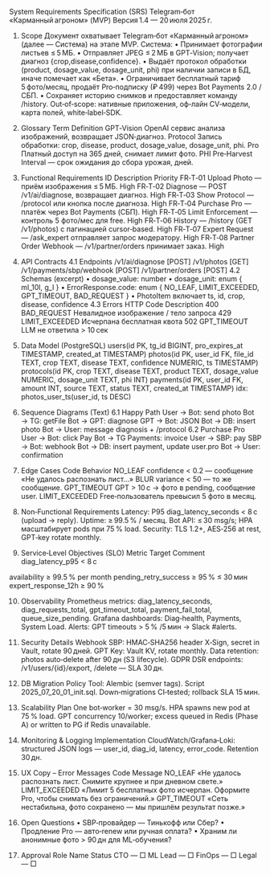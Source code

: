 System Requirements Specification (SRS)
Telegram‑бот «Карманный агроном» (MVP)
Версия 1.4 — 20 июля 2025 г.
1. Scope
Документ охватывает Telegram‑бот «Карманный агроном» (далее — Система) на этапе MVP.
Система:
• Принимает фотографии листьев ≤ 5 МБ.
• Отправляет JPEG ≤ 2 МБ в GPT‑Vision; получает диагноз {crop,disease,confidence}.
• Выдаёт протокол обработки (product, dosage_value, dosage_unit, phi) при наличии записи в БД, иначе помечает как «Бета».
• Ограничивает бесплатный тариф 5 фото/месяц, продаёт Pro‑подписку (₽ 499) через Bot Payments 2.0 / СБП.
• Сохраняет историю снимков и предоставляет команду /history.
Out‑of‑scope: нативные приложения, оф‑лайн CV‑модели, карта полей, white‑label‑SDK.
2. Glossary
Term
Definition
GPT‑Vision
OpenAI сервис анализа изображений, возвращает JSON‑диагноз.
Protocol
Запись обработки: crop, disease, product, dosage_value, dosage_unit, phi.
Pro
Платный доступ на 365 дней, снимает лимит фото.
PHI
Pre‑Harvest Interval — срок ожидания до сбора урожая, дней.

3. Functional Requirements
ID
Description
Priority
FR‑T‑01
Upload Photo — приём изображения ≤ 5 МБ.
High
FR‑T‑02
Diagnose — POST /v1/ai/diagnose, возвращает диагноз.
High
FR‑T‑03
Show Protocol — /protocol или кнопка после диагноза.
High
FR‑T‑04
Purchase Pro — платёж через Bot Payments (СБП).
High
FR‑T‑05
Limit Enforcement — контроль 5 фото/мес для free.
High
FR‑T‑06
History — /history (GET /v1/photos) с пагинацией cursor‑based.
High
FR‑T‑07
Expert Request — /ask_expert отправляет запрос модератору.
High
FR‑T‑08
Partner Order Webhook — /v1/partner/orders принимает заказ.
High

4. API Contracts
4.1 Endpoints
/v1/ai/diagnose [POST]
/v1/photos [GET]
/v1/payments/sbp/webhook [POST]
/v1/partner/orders [POST]
4.2 Schemas (excerpt)
• dosage_value: number
• dosage_unit: enum { ml_10l, g_l }
• ErrorResponse.code: enum { NO_LEAF, LIMIT_EXCEEDED, GPT_TIMEOUT, BAD_REQUEST }
• PhotoItem включает ts, id, crop, disease, confidence
4.3 Errors
HTTP
Code
Description
400
BAD_REQUEST
Невалидное изображение / тело запроса
429
LIMIT_EXCEEDED
Исчерпана бесплатная квота
502
GPT_TIMEOUT
LLM не ответила  > 10 сек

5. Data Model (PostgreSQL)
users(id PK, tg_id BIGINT, pro_expires_at TIMESTAMP, created_at TIMESTAMP)
photos(id PK, user_id FK, file_id TEXT, crop TEXT, disease TEXT, confidence NUMERIC, ts TIMESTAMP)
protocols(id PK, crop TEXT, disease TEXT, product TEXT, dosage_value NUMERIC, dosage_unit TEXT, phi INT)
payments(id PK, user_id FK, amount INT, source TEXT, status TEXT, created_at TIMESTAMP)
idx: photos_user_ts(user_id, ts DESC)
6. Sequence Diagrams (Text)
6.1 Happy Path
User → Bot: send photo
Bot → TG: getFile
Bot → GPT: diagnose
GPT → Bot: JSON
Bot → DB: insert photo
Bot → User: message diagnosis + /protocol
6.2 Purchase Pro
User → Bot: click Pay
Bot → TG Payments: invoice
User → SBP: pay
SBP → Bot: webhook
Bot → DB: insert payment, update user.pro
Bot → User: confirmation
7. Edge Cases
Code
Behavior
NO_LEAF
confidence < 0.2 — сообщение «Не удалось распознать лист…»
BLUR
variance < 50 — то же сообщение.
GPT_TIMEOUT
GPT > 10 с → фото в pending, сообщение user.
LIMIT_EXCEEDED
Free‑пользователь превысил 5 фото в месяц.

8. Non‑Functional Requirements
Latency: P95 diag_latency_seconds < 8 с (upload → reply).
Uptime: ≥ 99.5 % / месяц.
Bot API: ≤ 30 msg/s; HPA масштабирует pods при 75 % load.
Security: TLS 1.2+, AES‑256 at rest, GPT‑key rotate monthly.
9. Service‑Level Objectives (SLO)
Metric
Target
Comment
diag_latency_p95
< 8 с


availability
≥ 99.5 %
per month
pending_retry_success
≥ 95 %
≤ 30 мин
expert_response_12h
≥ 90 %



10. Observability
Prometheus metrics: diag_latency_seconds, diag_requests_total, gpt_timeout_total, payment_fail_total, queue_size_pending.
Grafana dashboards: Diag‑health, Payments, System Load.
Alerts: GPT timeouts > 5 % /5 мин → Slack #alerts.
11. Security Details
Webhook SBP: HMAC‑SHA256 header X‑Sign, secret in Vault, rotate 90 дней.
GPT Key: Vault KV, rotate monthly.
Data retention: photos auto‑delete after 90 дн (S3 lifecycle).
GDPR DSR endpoints: /v1/users/{id}/export, /delete — SLA 30 дн.
12. DB Migration Policy
Tool: Alembic (semver tags). Script 2025_07_20_01_init.sql. Down‑migrations CI‑tested; rollback SLA 15 мин.
13. Scalability Plan
One bot‑worker = 30 msg/s. HPA spawns new pod at 75 % load. GPT concurrency 10/worker; excess queued in Redis (Phase A) or written to PG if Redis unavailable.
14. Monitoring & Logging Implementation
CloudWatch/Grafana‑Loki: structured JSON logs — user_id, diag_id, latency, error_code. Retention 30 дн.
15. UX Copy – Error Messages
Code
Message
NO_LEAF
«Не удалось распознать лист. Снимите крупнее и при дневном свете.»
LIMIT_EXCEEDED
«Лимит 5 бесплатных фото исчерпан. Оформите Pro, чтобы снимать без ограничений.»
GPT_TIMEOUT
«Сеть нестабильна, фото сохранено — мы пришлём результат позже.»

16. Open Questions
• SBP‑провайдер — Тинькофф или Сбер?
• Продление Pro — авто‑renew или ручная оплата?
• Храним ли анонимные фото > 90 дн для ML‑обучения?
17. Approval
Role
Name
Status
CTO
—
□
ML Lead
—
□
FinOps
—
□
Legal
—
□


